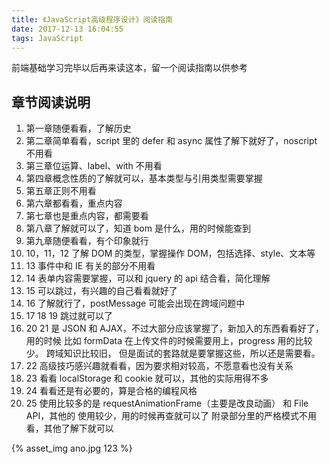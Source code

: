 ```yaml
---
title: 《JavaScript高级程序设计》阅读指南
date: 2017-12-13 16:04:55
tags: JavaScript
---
```

前端基础学习完毕以后再来读这本，留一个阅读指南以供参考

## 章节阅读说明 ##
1. 第一章随便看看，了解历史  
2. 第二章简单看看，script 里的 defer 和 async 属性了解下就好了，noscript 不用看  
3. 第三章位运算、label、with 不用看  
4. 第四章概念性质的了解就可以，基本类型与引用类型需要掌握  
5. 第五章正则不用看
6. 第六章都看看，重点内容  
7. 第七章也是重点内容，都需要看  
6. 第八章了解就可以了，知道 bom 是什么，用的时候能查到  
4. 第九章随便看看，有个印象就行  
5. 10，11，12 了解 DOM 的类型，掌握操作 DOM，包括选择、style、文本等  
5. 13 事件中和 IE 有关的部分不用看  
4. 14 表单内容需要掌握，可以和 jquery 的 api 结合看，简化理解  
4. 15 可以跳过，有兴趣的自己看看就好了  
4. 16 了解就行了，postMessage 可能会出现在跨域问题中
5. 17 18 19 跳过就可以了  
3. 20 21 是 JSON 和 AJAX，不过大部分应该掌握了，新加入的东西看看好了，用的时候 比如 formData 在上传文件的时候需要用上，progress 用的比较少。 跨域知识比较旧， 但是面试的套路就是要掌握这些，所以还是需要看。
3. 22 高级技巧感兴趣就看看，因为要求相对较高，不愿意看也没有关系  
4. 23 看看 localStorage 和 cookie 就可以，其他的实际用得不多  
3. 24 看看还是有必要的，算是合格的编程风格  
4. 25 使用比较多的是 requestAnimationFrame（主要是改良动画） 和 File API，其他的 使用较少，用的时候再查就可以了 附录部分里的严格模式不用看，其他了解下就可以

{% asset_img ano.jpg 123 %}
